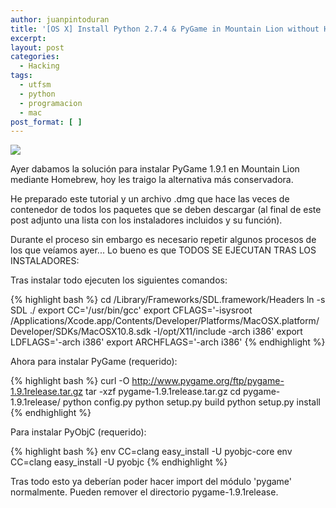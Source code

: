 ```yaml
---
author: juanpintoduran
title: '[OS X] Install Python 2.7.4 & PyGame in Mountain Lion without Homebrew'
excerpt:
layout: post
categories:
  - Hacking
tags:
  - utfsm
  - python
  - programacion
  - mac
post_format: [ ]
---
```


[![][1]][1]

Ayer dabamos la solución para instalar PyGame 1.9.1 en Mountain Lion mediante Homebrew, hoy les traigo la alternativa más conservadora.

He preparado este tutorial y un archivo .dmg que hace las veces de contenedor de todos los paquetes que se deben descargar (al final de este post adjunto una lista con los instaladores incluidos y su función).

Durante el proceso sin embargo es necesario repetir algunos procesos de los que veíamos ayer... Lo bueno es que TODOS SE EJECUTAN TRAS LOS INSTALADORES:

Tras instalar todo ejecuten los siguientes comandos:

{% highlight bash %}
cd /Library/Frameworks/SDL.framework/Headers
ln -s SDL ./
export CC='/usr/bin/gcc'
export CFLAGS='-isysroot /Applications/Xcode.app/Contents/Developer/Platforms/MacOSX.platform/Developer/SDKs/MacOSX10.8.sdk -I/opt/X11/include -arch i386'
export LDFLAGS='-arch i386'
export ARCHFLAGS='-arch i386'
{% endhighlight %}

Ahora para instalar PyGame (requerido):

{% highlight bash %} 
curl -O http://www.pygame.org/ftp/pygame-1.9.1release.tar.gz
tar -xzf pygame-1.9.1release.tar.gz
cd pygame-1.9.1release/
python config.py
python setup.py build
python setup.py install
{% endhighlight %}

Para instalar PyObjC (requerido):

{% highlight bash %}
env CC=clang easy_install -U pyobjc-core
env CC=clang easy_install -U pyobjc
{% endhighlight %}

Tras todo esto ya deberían poder hacer import del módulo 'pygame' normalmente. Pueden remover el directorio pygame-1.9.1release.

[1]: http://cabargas.com/images/pygame.png